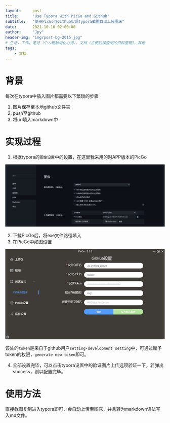 ```yaml
---
layout:     post
title:      "Use Typora with PicGo and Github"
subtitle:   "使用PicGo与Github实现Typora截图自动上传图床"
date:       2021-10-16 02:00:00
author:     "Jpy"
header-img: "img/post-bg-2015.jpg"
# 生活，工作，笔记（个人理解消化心得），文档（方便后续查阅的资料整理），其他
tags:
    - 文档
---
```


# 背景

每次在typora中插入图片都需要以下繁琐的步骤

1. 图片保存至本地github文件夹
2. push至github
3. 将url填入markdown中

# 实现过程

1. 根据typora的`图像设置`中的设置，在这里我采用的时APP版本的PicGo

![typora图像设置](https://raw.githubusercontent.com/Jia-py/blog_picture/master/img/image-20211016021027280.png)

2. 下载PicGo后，将exe文件路径填入
3. 在PicGo中如图设置

![PicGo设置](https://raw.githubusercontent.com/Jia-py/blog_picture/master/img/image-20211016021151531.png)

该处的`token`是来自于github用户`setting-development setting`中，可通过赋予token的权限，`generate new token`即可。

4. 全部设置完毕，可以点击typora设置中的验证图片上传选项验证一下，若弹出success，则以配置完毕。

# 使用方法

直接截图复制进入typora即可，会自动上传至图床，并且转为markdown语法写入md文件。
